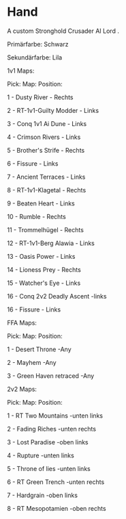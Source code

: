# Hand

A custom Stronghold Crusader AI Lord .

Primärfarbe: 	Schwarz

Sekundärfarbe:	Lila

1v1 Maps:

Pick:		  Map:			           	Position:

1	-	Dusty River		              -	Rechts	

2	-	RT-1v1-Guilty Modder	      -	Links

3	-	Conq 1v1 Ai Dune           	-	Links

4	-	Crimson Rivers 		          -	Links

5	-	Brother's Strife 	          -	Rechts

6  - Fissure                   - Links

7 - Ancient Terraces            - Links

8	-	RT-1v1-Klagetal		          -	Rechts

9	-	Beaten Heart 		            -	Links

10	-	Rumble		               	-	Rechts

11	-	Trommelhügel		          -	Rechts

12	-	RT-1v1-Berg Alawia      	-	Links

13	-	Oasis Power		            -	Links

14	-	Lioness Prey		          -	Rechts

15  - Watcher's Eye             - Links

16 - Conq 2v2 Deadly Ascent      -links

16  - Fissure                   - Links


FFA Maps:

Pick:		Map:				            Position:

1	-	Desert Throne			          -Any

2	-	Mayhem			               	-Any

3	-	Green Haven retraced	    	-Any	


2v2 Maps:

Pick:		Map:				            Position:

1 - RT Two Mountains            -unten links

2 - Fading Riches               -unten rechts

3	-	Lost Paradise			          -oben links

4	-	Rupture			               	-unten links

5	-	Throne of lies	           	-unten links

6 - RT Green Trench             -unten rechts

7	-	Hardgrain			              -oben links

8 - RT Mesopotamien             -oben rechts

